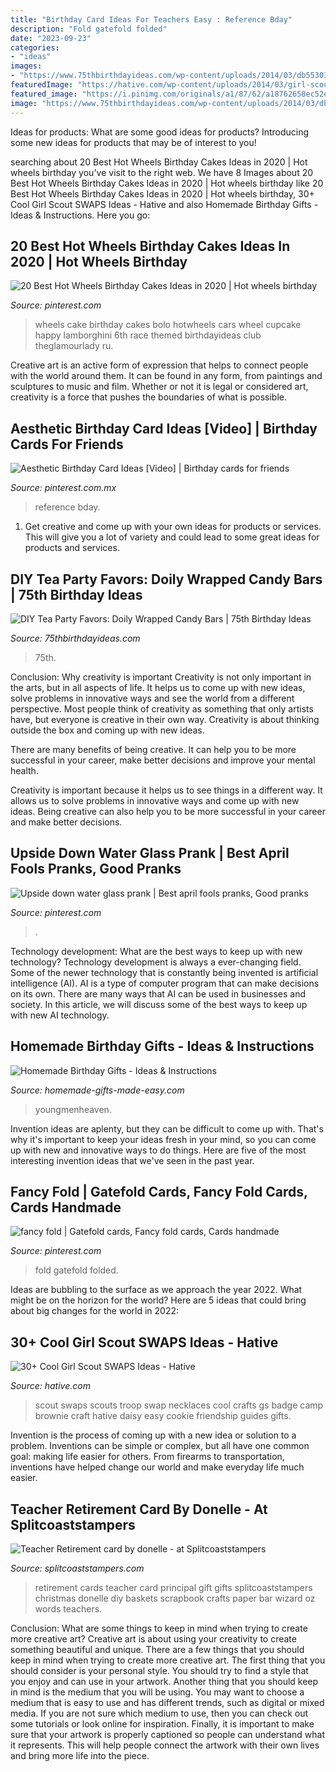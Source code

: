 ```yaml
---
title: "Birthday Card Ideas For Teachers Easy : Reference Bday"
description: "Fold gatefold folded"
date: "2023-09-23"
categories:
- "ideas"
images:
- "https://www.75thbirthdayideas.com/wp-content/uploads/2014/03/db55303306994d9d7708fa8a496d3149.jpg"
featuredImage: "https://hative.com/wp-content/uploads/2014/03/girl-scout-swaps-ideas/13-troop-necklaces-girl-scout-swaps.jpg"
featured_image: "https://i.pinimg.com/originals/a1/87/62/a18762658ec52e4944e046b301952d22.jpg"
image: "https://www.75thbirthdayideas.com/wp-content/uploads/2014/03/db55303306994d9d7708fa8a496d3149.jpg"
---
```



Ideas for products: What are some good ideas for products?
Introducing some new ideas for products that may be of interest to you!

	

		
searching about 20 Best Hot Wheels Birthday Cakes Ideas in 2020 | Hot wheels birthday you've visit to the right web. We have 8 Images about 20 Best Hot Wheels Birthday Cakes Ideas in 2020 | Hot wheels birthday like 20 Best Hot Wheels Birthday Cakes Ideas in 2020 | Hot wheels birthday, 30+ Cool Girl Scout SWAPS Ideas - Hative and also Homemade Birthday Gifts - Ideas &amp; Instructions. Here you go:
		
    
## 20 Best Hot Wheels Birthday Cakes Ideas In 2020 | Hot Wheels Birthday

<img loading=lazy src="https://i.pinimg.com/736x/5f/94/fc/5f94fc4123a235396b9cdddebe404584.jpg" onerror="this.onerror=null;this.src='https://tse4.mm.bing.net/th?id=OIP.NWCFA7Z6GVU8F5TDnQlavAHaJ7&amp;pid=15.1';" alt="20 Best Hot Wheels Birthday Cakes Ideas in 2020 | Hot wheels birthday">

_Source: pinterest.com_

>wheels cake birthday cakes bolo hotwheels cars wheel cupcake happy lamborghini 6th race themed birthdayideas club theglamourlady ru. 

	

Creative art is an active form of expression that helps to connect people with the world around them. It can be found in any form, from paintings and sculptures to music and film. Whether or not it is legal or considered art, creativity is a force that pushes the boundaries of what is possible.

    
## Aesthetic Birthday Card Ideas [Video] | Birthday Cards For Friends

<img loading=lazy src="https://i.pinimg.com/736x/e9/98/7e/e9987e26cc7b76eac316023924eb0514.jpg" onerror="this.onerror=null;this.src='https://tse1.mm.bing.net/th?id=OIP.ExB8xh9XjvxaBLAK-JyhBgHaNZ&amp;pid=15.1';" alt="Aesthetic Birthday Card Ideas [Video] | Birthday cards for friends">

_Source: pinterest.com.mx_

>reference bday. 

	

1. Get creative and come up with your own ideas for products or services. This will give you a lot of variety and could lead to some great ideas for products and services.

    
## DIY Tea Party Favors: Doily Wrapped Candy Bars | 75th Birthday Ideas

<img loading=lazy src="https://www.75thbirthdayideas.com/wp-content/uploads/2014/03/db55303306994d9d7708fa8a496d3149.jpg" onerror="this.onerror=null;this.src='https://tse2.mm.bing.net/th?id=OIP.DvP61oKXHx9_WV6bYauY2wHaLH&amp;pid=15.1';" alt="DIY Tea Party Favors: Doily Wrapped Candy Bars | 75th Birthday Ideas">

_Source: 75thbirthdayideas.com_

>75th. 

	

Conclusion: Why creativity is important
Creativity is not only important in the arts, but in all aspects of life. It helps us to come up with new ideas, solve problems in innovative ways and see the world from a different perspective.
Most people think of creativity as something that only artists have, but everyone is creative in their own way. Creativity is about thinking outside the box and coming up with new ideas.

There are many benefits of being creative. It can help you to be more successful in your career, make better decisions and improve your mental health.

Creativity is important because it helps us to see things in a different way. It allows us to solve problems in innovative ways and come up with new ideas. Being creative can also help you to be more successful in your career and make better decisions.

    
## Upside Down Water Glass Prank | Best April Fools Pranks, Good Pranks

<img loading=lazy src="https://i.pinimg.com/736x/f1/3a/6f/f13a6f6b9b3773b0e6a7df3a8ffc0a36--have-fun-we-have.jpg" onerror="this.onerror=null;this.src='https://tse2.mm.bing.net/th?id=OIP.AEZnUSNN0jUChcLFTdT2rgHaJ5&amp;pid=15.1';" alt="Upside down water glass prank | Best april fools pranks, Good pranks">

_Source: pinterest.com_

>. 

	

Technology development: What are the best ways to keep up with new technology?
Technology development is always a ever-changing field. Some of the newer technology that is constantly being invented is artificial intelligence (AI). AI is a type of computer program that can make decisions on its own. There are many ways that AI can be used in businesses and society. In this article, we will discuss some of the best ways to keep up with new AI technology.

    
## Homemade Birthday Gifts - Ideas &amp; Instructions

<img loading=lazy src="https://www.homemade-gifts-made-easy.com/image-files/homemade-birthday-gifts-800x1351.jpg" onerror="this.onerror=null;this.src='https://tse3.mm.bing.net/th?id=OIP.GlqgsVtFi074-oBjzi5FhQHaMg&amp;pid=15.1';" alt="Homemade Birthday Gifts - Ideas &amp; Instructions">

_Source: homemade-gifts-made-easy.com_

>youngmenheaven. 

	

Invention ideas are aplenty, but they can be difficult to come up with. That's why it's important to keep your ideas fresh in your mind, so you can come up with new and innovative ways to do things. Here are five of the most interesting invention ideas that we've seen in the past year.

    
## Fancy Fold | Gatefold Cards, Fancy Fold Cards, Cards Handmade

<img loading=lazy src="https://i.pinimg.com/originals/a1/87/62/a18762658ec52e4944e046b301952d22.jpg" onerror="this.onerror=null;this.src='https://tse1.mm.bing.net/th?id=OIP.iCbxoKktaqBmnV-8KY4qPgAAAA&amp;pid=15.1';" alt="fancy fold | Gatefold cards, Fancy fold cards, Cards handmade">

_Source: pinterest.com_

>fold gatefold folded. 

	

Ideas are bubbling to the surface as we approach the year 2022. What might be on the horizon for the world? Here are 5 ideas that could bring about big changes for the world in 2022:

    
## 30+ Cool Girl Scout SWAPS Ideas - Hative

<img loading=lazy src="https://hative.com/wp-content/uploads/2014/03/girl-scout-swaps-ideas/13-troop-necklaces-girl-scout-swaps.jpg" onerror="this.onerror=null;this.src='https://tse2.mm.bing.net/th?id=OIP.lG-xGAPb1MoHzTXFi6kv8AHaJ4&amp;pid=15.1';" alt="30+ Cool Girl Scout SWAPS Ideas - Hative">

_Source: hative.com_

>scout swaps scouts troop swap necklaces cool crafts gs badge camp brownie craft hative daisy easy cookie friendship guides gifts. 

	

Invention is the process of coming up with a new idea or solution to a problem. Inventions can be simple or complex, but all have one common goal: making life easier for others. From firearms to transportation, inventions have helped change our world and make everyday life much easier.

    
## Teacher Retirement Card By Donelle - At Splitcoaststampers

<img loading=lazy src="http://images.splitcoaststampers.com/data/gallery/500/2010/05/17/DSC01742_by_donelle.JPG" onerror="this.onerror=null;this.src='https://tse3.mm.bing.net/th?id=OIP.JpaG1_E0kayF9KeZbGtzAQHaJ4&amp;pid=15.1';" alt="Teacher Retirement card by donelle - at Splitcoaststampers">

_Source: splitcoaststampers.com_

>retirement cards teacher card principal gift gifts splitcoaststampers christmas donelle diy baskets scrapbook crafts paper bar wizard oz words teachers. 

	

Conclusion: What are some things to keep in mind when trying to create more creative art?
Creative art is about using your creativity to create something beautiful and unique. There are a few things that you should keep in mind when trying to create more creative art. The first thing that you should consider is your personal style. You should try to find a style that you enjoy and can use in your artwork. Another thing that you should keep in mind is the medium that you will be using. You may want to choose a medium that is easy to use and has different trends, such as digital or mixed media. If you are not sure which medium to use, then you can check out some tutorials or look online for inspiration. Finally, it is important to make sure that your artwork is properly captioned so people can understand what it represents. This will help people connect the artwork with their own lives and bring more life into the piece.

